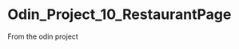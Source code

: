 # Odin_Project_10_RestaurantPage

From the odin project <a src =  "https://www.theodinproject.com/lessons/node-path-javascript-restaurant-page">
